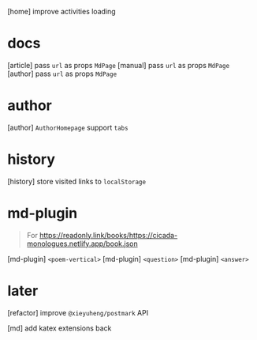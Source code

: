 [home] improve activities loading

# docs

[article] pass `url` as props `MdPage`
[manual] pass `url` as props `MdPage`
[author] pass `url` as props `MdPage`

# author

[author] `AuthorHomepage` support `tabs`

# history

[history] store visited links to `localStorage`

# md-plugin

> For https://readonly.link/books/https://cicada-monologues.netlify.app/book.json

[md-plugin] `<poem-vertical>`
[md-plugin] `<question>`
[md-plugin] `<answer>`

# later

[refactor] improve `@xieyuheng/postmark` API

[md] add katex extensions back

